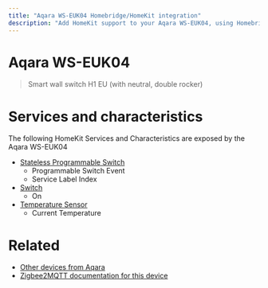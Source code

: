 ```yaml
---
title: "Aqara WS-EUK04 Homebridge/HomeKit integration"
description: "Add HomeKit support to your Aqara WS-EUK04, using Homebridge, Zigbee2MQTT and homebridge-z2m."
---
```

<!---
This file has been GENERATED using src/docgen/docgen.ts
DO NOT EDIT THIS FILE MANUALLY!
-->
# Aqara WS-EUK04
> Smart wall switch H1 EU (with neutral, double rocker)


# Services and characteristics
The following HomeKit Services and Characteristics are exposed by
the Aqara WS-EUK04

* [Stateless Programmable Switch](../../action.md)
  * Programmable Switch Event
  * Service Label Index
* [Switch](../../switch.md)
  * On
* [Temperature Sensor](../../sensors.md)
  * Current Temperature


# Related
* [Other devices from Aqara](../index.md#aqara)
* [Zigbee2MQTT documentation for this device](https://www.zigbee2mqtt.io/devices/WS-EUK04.html)